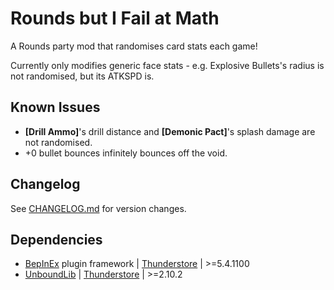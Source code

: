 # Rounds but I Fail at Math
A Rounds party mod that randomises card stats each game!

Currently only modifies generic face stats - e.g. Explosive Bullets's radius is not randomised, but its ATKSPD is.

## Known Issues
- **[Drill Ammo]**'s drill distance and **[Demonic Pact]**'s splash damage are not randomised.
- +0 bullet bounces infinitely bounces off the void.

## Changelog
See [CHANGELOG.md](https://github.com/Senyksia/RoundsButIFailAtMath/blob/main/CHANGELOG.md) for version changes.

## Dependencies
- [BepInEx](https://docs.bepinex.dev/master/articles/index.html) plugin framework | [Thunderstore](https://rounds.thunderstore.io/package/BepInEx/BepInExPack_ROUNDS) | >=5.4.1100
- [UnboundLib](https://github.com/Rounds-Modding/UnboundLib) | [Thunderstore](https://rounds.thunderstore.io/package/willis81808/UnboundLib/) | >=2.10.2